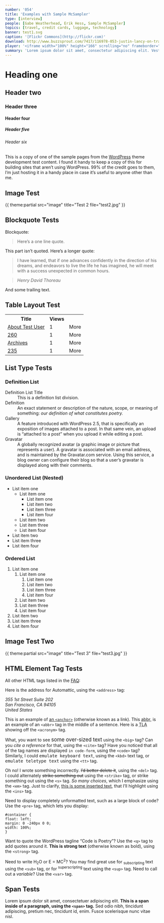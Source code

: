 ```yaml
---
number: '054'
title: 'Examples with Sample McSampler'
type: [interview]
people: [Gabe Weatherhead, Erik Hess, Sample McSampler]
topics: [travel, credit cards, luggage, technology]
banner: test1.svg
caption: '[Flickr Commons](http://flickr.com)'
download: http://www.buzzsprout.com/7417/116978-053-justin-lancy-on-travel-hacking.mp3
player: '<iframe width="100%" height="166" scrolling="no" frameborder="no" src="https://w.soundcloud.com/player/?url=https%3A//api.soundcloud.com/tracks/116524167"></iframe>'
summary: 'Lorem ipsum dolor sit amet, consectetur adipiscing elit. Vestibulum at orci magna. Phasellus augue justo, sodales eu pulvinar ac, vulputate eget nulla. Mauris massa sem, tempor sed cursus et, semper tincidunt lacus. Praesent sagittis, quam id egestas consequat, nisl orci vehicula libero, quis ultricies nulla magna interdum sem. Maecenas eget orci vitae eros accumsan mollis. Cras mi mi, rutrum id aliquam in, aliquet vitae tellus. Sed neque justo, cursus in commodo eget, facilisis eget nunc. Cras tincidunt auctor varius.'
---
```


# Heading one
## Header two
### Header three
#### Header four
##### Header five
###### Header six

This is a copy of one of the sample pages from the [WordPress](http://wordpress.org) theme development test content. I found it handy to keep a copy of this for building sites that aren’t using WordPress. 99% of the credit goes to them, I’m just hosting it in a handy place in case it’s useful to anyone other than me.

## Image Test

{{ theme:partial src="image" title="Test 2 file="test2.jpg" }}

## Blockquote Tests

Blockquote:

>Here’s a one line quote.

This part isn’t quoted.  Here’s a longer quote:

>I have learned, that if one advances confidently in the direction of his dreams, and endeavors to live the life he has imagined, he will meet with a success unexpected in common hours.

><cite>Henry David Thoreau </cite>

And some trailing text.

## Table Layout Test

<table class="statsDay">
<tbody>
<tr>
<th>Title</th>
<th class="views">Views</th>
<th></th>
</tr>
<tr class="alternate">
<td class="label"><a href="http:/example.com/">About Test User</a></td>
<td class="views">1</td>
<td class="more">More</td>
</tr>
<tr>
<td class="label"><a href="http://example.com/" onclick="javascript:_gaq.push(['_trackEvent','outbound-article','http://example.com/']);">260</a></td>
<td class="views">1</td>
<td class="more">More</td>
</tr>
<tr class="alternate">
<td class="label"><a href="http://example.com" onclick="javascript:_gaq.push(['_trackEvent','outbound-article','http://example.com']);">Archives</a></td>
<td class="views">1</td>
<td class="more">More</td>
</tr>
<tr>
<td class="label"><a href="http://example.com" onclick="javascript:_gaq.push(['_trackEvent','outbound-article','http://example.com']);">235</a></td>
<td class="views">1</td>
<td class="more">More</td>
</tr>
</tbody>
</table>

## List Type Tests
### Definition List
<dl>
<dt>Definition List Title</dt>
<dd>This is a definition list division.</dd>
<dt>Definition</dt>
<dd>An exact statement or description of the nature, scope, or meaning of something: <em>our definition of what constitutes poetry.</em></dd>
<dt>Gallery</dt>
<dd>A feature introduced with WordPress 2.5, that is specifically an exposition of images attached to a post. In that same vein, an upload is “attached to a post” when you upload it while editing a post.</dd>
<dt>Gravatar</dt>
<dd>A globally recognized avatar (a graphic image or picture that represents a user). A gravatar is associated with an email address, and is maintained by the Gravatar.com service. Using this service, a blog owner can configure their blog so that a user’s gravatar is displayed along with their comments.</dd>
</dl>

### Unordered List (Nested)

<ul>
<li>List item one
<ul>
<li>List item one
<ul>
<li>List item one</li>
<li>List item two</li>
<li>List item three</li>
<li>List item four</li>
</ul>
</li>
<li>List item two</li>
<li>List item three</li>
<li>List item four</li>
</ul>
</li>
<li>List item two</li>
<li>List item three</li>
<li>List item four</li>
</ul>

### Ordered List

<ol>
<li>List item one
<ol>
<li>List item one
<ol>
<li>List item one</li>
<li>List item two</li>
<li>List item three</li>
<li>List item four</li>
</ol>
</li>
<li>List item two</li>
<li>List item three</li>
<li>List item four</li>
</ol>
</li>
<li>List item two</li>
<li>List item three</li>
<li>List item four</li>
</ol>

## Image Test Two

{{ theme:partial src="image" title="Test 3" file="test3.jpg" }}

## HTML Element Tag Tests

All other HTML tags listed in the <a href="http://en.support.wordpress.com/code/" onclick="javascript:_gaq.push(['_trackEvent','outbound-article','http://en.support.wordpress.com/code/']);">FAQ</a>:

Here is the address for Automattic, using the `<address>` tag:

<address>355 1st Street Suite 202<br />
San Francisco, CA 94105<br />
United States</address>

This is an example of [an `<anchor>`](http://example.com) (otherwise known as a link). This <abbr title="abbreviation">abbr.</abbr> is an example of an `<abbr>` tag in the middle of a sentence. Here is a <acronym title="three-letter acronym">TLA</acronym> showing off the `<acronym>` tag. 

What, you want to see <big>some over-sized text</big> using the `<big>` tag? Can you <cite>cite a reference</cite> for that, using the `<cite>` tag? Have you noticed that all of the tag names are displayed `in code-form`, using the `<code>` tag? Similarly, I could <kbd>emulate keyboard text</kbd>, using the `<kbd>` text tag, or <tt>emulate teletype text</tt> using the `<tt>` tag.

Oh no! I wrote something incorrectly. <del>I’d better delete it</del>, using the `<del>` tag. I could alternately <span style="text-decoration:line-through;">strike something out</span> using the `<strike>` tag, or strike something out using the `<s>` tag. <em>So many choices</em>, which I emphasize using the `<em>` tag. Just to clarify, <ins>this is some inserted text</ins>, that I’ll highlight using the `<ins>` tag.

Need to display completely unformatted text, such as a large block of code? Use the `<pre>` tag, which lets you display:

    #container {
    float: left;
    margin: 0 -240px 0 0;
    width: 100%;
    }

Want to quote the WordPress tagline <q>Code is Poetry</q>? Use the `<q>` tag to add quotes around it. <strong>This is strong text</strong> (otherwise known as bold), using the `<strong>` tag.

Need to write H<sub>2</sub>O or E = MC<sup>2</sup>? You may find great use for <sub>subscripting</sub> text using the `<sub>` tag, or for <sup>superscripting</sup> text using the `<sup>` tag. Need to call out a <var>variable</var>? Use the `<var>` tag.

## Span Tests

Lorem ipsum dolor sit amet, consectetuer adipiscing elit. <span><strong>This is a span inside of a paragraph, using the `<span>` tag.</strong></span> Sed odio nibh, tincidunt adipiscing, pretium nec, tincidunt id, enim. Fusce scelerisque nunc vitae nisl.
